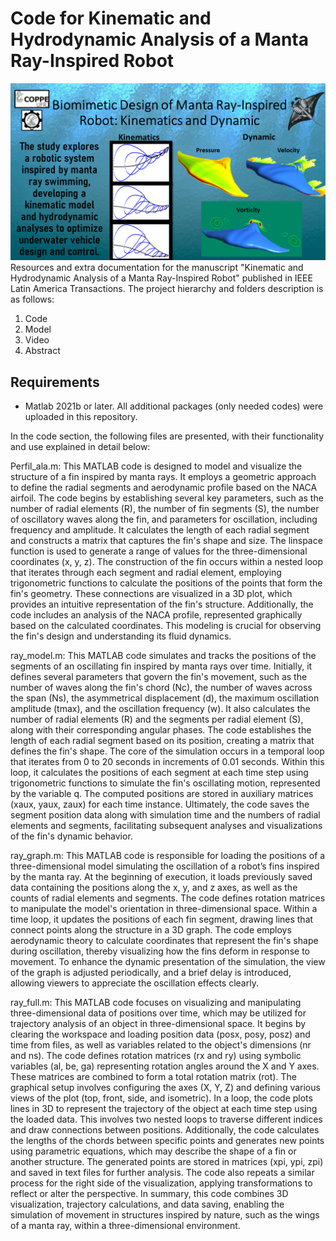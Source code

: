 # Code for Kinematic and Hydrodynamic Analysis of a Manta Ray-Inspired Robot
![image info](AbstractB.png)
Resources and extra documentation for the manuscript "Kinematic and Hydrodynamic Analysis of a Manta Ray-Inspired Robot" published in IEEE Latin America Transactions. The project hierarchy and folders description is as follows:
1. Code
2. Model
3. Video
4. Abstract

## Requirements

* Matlab 2021b or later. All additional packages (only needed codes) were uploaded in this repository.

In the code section, the following files are presented, with their functionality and use explained in detail below:

Perfil_ala.m: This MATLAB code is designed to model and visualize the structure of a fin inspired by manta rays. It employs a geometric approach to define the radial segments and aerodynamic profile based on the NACA airfoil. The code begins by establishing several key parameters, such as the number of radial elements (R), the number of fin segments (S), the number of oscillatory waves along the fin, and parameters for oscillation, including frequency and amplitude. It calculates the length of each radial segment and constructs a matrix that captures the fin's shape and size. The linspace function is used to generate a range of values for the three-dimensional coordinates (x, y, z). The construction of the fin occurs within a nested loop that iterates through each segment and radial element, employing trigonometric functions to calculate the positions of the points that form the fin's geometry. These connections are visualized in a 3D plot, which provides an intuitive representation of the fin's structure. Additionally, the code includes an analysis of the NACA profile, represented graphically based on the calculated coordinates. This modeling is crucial for observing the fin's design and understanding its fluid dynamics.

ray_model.m: This MATLAB code simulates and tracks the positions of the segments of an oscillating fin inspired by manta rays over time. Initially, it defines several parameters that govern the fin's movement, such as the number of waves along the fin's chord (Nc), the number of waves across the span (Ns), the asymmetrical displacement (d), the maximum oscillation amplitude (tmax), and the oscillation frequency (w). It also calculates the number of radial elements (R) and the segments per radial element (S), along with their corresponding angular phases. The code establishes the length of each radial segment based on its position, creating a matrix that defines the fin's shape. The core of the simulation occurs in a temporal loop that iterates from 0 to 20 seconds in increments of 0.01 seconds. Within this loop, it calculates the positions of each segment at each time step using trigonometric functions to simulate the fin's oscillating motion, represented by the variable q. The computed positions are stored in auxiliary matrices (xaux, yaux, zaux) for each time instance. Ultimately, the code saves the segment position data along with simulation time and the numbers of radial elements and segments, facilitating subsequent analyses and visualizations of the fin's dynamic behavior.

ray_graph.m: This MATLAB code is responsible for loading the positions of a three-dimensional model simulating the oscillation of a robot’s fins inspired by the manta ray. At the beginning of execution, it loads previously saved data containing the positions along the x, y, and z axes, as well as the counts of radial elements and segments. The code defines rotation matrices to manipulate the model's orientation in three-dimensional space. Within a time loop, it updates the positions of each fin segment, drawing lines that connect points along the structure in a 3D graph. The code employs aerodynamic theory to calculate coordinates that represent the fin's shape during oscillation, thereby visualizing how the fins deform in response to movement. To enhance the dynamic presentation of the simulation, the view of the graph is adjusted periodically, and a brief delay is introduced, allowing viewers to appreciate the oscillation effects clearly.

ray_full.m: This MATLAB code focuses on visualizing and manipulating three-dimensional data of positions over time, which may be utilized for trajectory analysis of an object in three-dimensional space. It begins by clearing the workspace and loading position data (posx, posy, posz) and time from files, as well as variables related to the object's dimensions (nr and ns). The code defines rotation matrices (rx and ry) using symbolic variables (al, be, ga) representing rotation angles around the X and Y axes. These matrices are combined to form a total rotation matrix (rot). The graphical setup involves configuring the axes (X, Y, Z) and defining various views of the plot (top, front, side, and isometric). In a loop, the code plots lines in 3D to represent the trajectory of the object at each time step using the loaded data. This involves two nested loops to traverse different indices and draw connections between positions. Additionally, the code calculates the lengths of the chords between specific points and generates new points using parametric equations, which may describe the shape of a fin or another structure. The generated points are stored in matrices (xpi, ypi, zpi) and saved in text files for further analysis. The code also repeats a similar process for the right side of the visualization, applying transformations to reflect or alter the perspective. In summary, this code combines 3D visualization, trajectory calculations, and data saving, enabling the simulation of movement in structures inspired by nature, such as the wings of a manta ray, within a three-dimensional environment.
